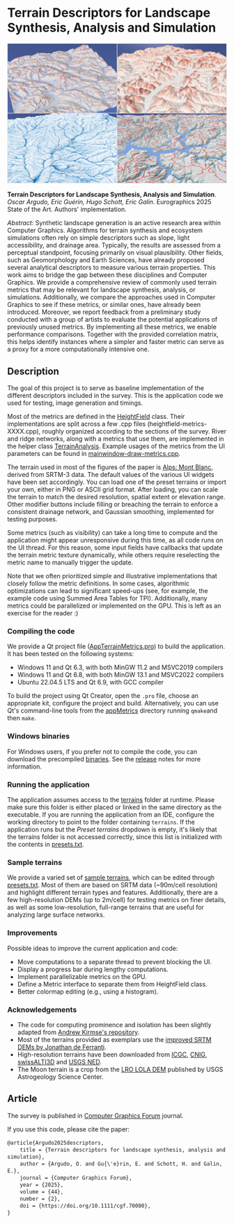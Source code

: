 # Terrain Descriptors for Landscape Synthesis, Analysis and Simulation
![Teaser](img/teaser.jpg)

 **Terrain Descriptors for Landscape Synthesis, Analysis and Simulation**.
 *Oscar Argudo, Eric Guérin, Hugo Schott, Eric Galin*.
 Eurographics 2025 State of the Art.
 Authors' implementation.
 
*Abstract*: Synthetic landscape generation is an active research area within Computer Graphics. Algorithms for terrain synthesis and ecosystem simulations often rely on simple descriptors such as slope, light accessibility, and drainage area. Typically, the results are assessed from a perceptual standpoint, focusing primarily on visual plausibility. Other fields, such as Geomorphology and Earth Sciences, have already proposed several analytical descriptors to measure various terrain properties. This work aims to bridge the gap between these disciplines and Computer Graphics. We provide a comprehensive review of commonly used terrain metrics that may be relevant for landscape synthesis, analysis, or simulations. Additionally, we compare the approaches used in Computer Graphics to see if these metrics, or similar ones, have already been introduced. Moreover, we report feedback from a preliminary study conducted with a group of artists to evaluate the potential applications of previously unused metrics. By implementing all these metrics, we enable performance comparisons. Together with the provided correlation matrix, this helps identify instances where a simpler and faster metric can serve as a proxy for a more computationally intensive one.


## Description

The goal of this project is to serve as baseline implementation of the different descriptors included in the survey. 
This is the application code we used for testing, image generation and timings.

Most of the metrics are defined in the [HeightField](./appMetrics/heightfield.h) class. Their implementations are split across a few .cpp files (heightfield-metrics-XXXX.cpp), roughly organized according to the sections of the survey. River and ridge networks, along with a metrics that use them, are implemented in the helper class [TerrainAnalysis](./appMetrics/terrainanalysis.h). Example usages of the metrics from the UI parameters can be found in [mainwindow-draw-metrics.cpp](./appMetrics/mainwindow-draw-metrics.cpp).

The terrain used in most of the figures of the paper is [Alps: Mont Blanc](./terrains/alps-montblanc.png), derived from SRTM-3 data. The default values of the various UI widgets have been set accordingly. You can load one of the preset terrains or import your own, either in PNG or ASCII grid format. After loading, you can scale the terrain to match the desired resolution, spatial extent or elevation range. Other modifier buttons include filling or breaching the terrain to enforce a consistent drainage network, and Gaussian smoothing, implemented for testing purposes.

Some metrics (such as visibility) can take a long time to compute and the application might appear unresponsive during this time, as all code runs on the UI thread. For this reason, some input fields have callbacks that update the terrain metric texture dynamically, while others require reselecting the metric name to manually trigger the update. 

Note that we often prioritized simple and illustrative implementations that closely follow the metric definitions. In some cases, algorithmic optimizations can lead to significant speed-ups (see, for example, the example code using Summed Area Tables for TPI). Additionally, many metrics could be parallelized or implemented on the GPU. This is left as an exercise for the reader :)


### Compiling the code

We provide a Qt project file ([AppTerrainMetrics.pro](./appMetrics/AppTerrainMetrics.pro)) to build the application. It has been tested on the following systems:
- Windows 11 and Qt 6.3, with both MinGW 11.2 and MSVC2019 compilers
- Windows 11 and Qt 6.8, with both MinGW 13.1 and MSVC2022 compilers
- Ubuntu 22.04.5 LTS and Qt 6.9, with GCC compiler

To build the project using Qt Creator, open the `.pro` file, choose an appropriate kit, configure the project and build. Alternatively, you can use Qt's command-line tools from the [appMetrics](./appMetrics) directory running `qmake`and then `make`.

### Windows binaries

For Windows users, if you prefer not to compile the code, you can download the precompiled [binaries](https://github.com/oargudo/terrain-descriptors/releases/download/v1.0/app-metrics.zip). See the [release](https://github.com/oargudo/terrain-descriptors/releases/tag/v1.0) notes for more information. 

### Running the application

The application assumes access to the [terrains](./terrains) folder at runtime. Please make sure this folder is either placed or linked in the same directory as the executable. If you are running the application from an IDE, configure the working directory to point to the folder containing `terrains`. If the application runs but the *Preset terrains* dropdown is empty, it's likely that the terrains folder is not accessed correctly, since this list is initialized with the contents in [presets.txt](./terrains/presets.txt).

### Sample terrains

We provide a varied set of [sample terrains](https://github.com/oargudo/terrain-descriptors/releases/download/v1.0/terrains.zip), which can be edited through [presets.txt](./terrains/presets.txt). Most of them are based on SRTM data (~90m/cell resolution) and highlight different terrain types and features. Additionally, there are a few high-resolution DEMs (up to 2m/cell) for testing metrics on finer details, as well as some low-resolution, full-range terrains that are useful for analyzing large surface networks.


### Improvements

Possible ideas to improve the current application and code:
- Move computations to a separate thread to prevent blocking the UI.
- Display a progress bar during lengthy computations.
- Implement parallelizable metrics on the GPU.
- Define a Metric interface to separate them from HeightField class.
- Better colormap editing (e.g., using a histogram).


### Acknowledgements

- The code for computing prominence and isolation has been slightly adapted from [Andrew Kirmse's repository](https://github.com/akirmse/mountains).
- Most of the terrains provided as exemplars use the [improved SRTM DEMs by Jonathan de Ferranti](https://viewfinderpanoramas.org/dem3.html).
- High-resolution terrains have been downloaded from [ICGC](https://www.icgc.cat/en), [CNIG](https://centrodedescargas.cnig.es/CentroDescargas/home), [swissALTI3D](https://www.swisstopo.admin.ch/en/height-model-swissalti3d) and [USGS NED](https://www.usgs.gov/publications/national-elevation-dataset).
- The Moon terrain is a crop from the [LRO LOLA DEM](https://astrogeology.usgs.gov/search/map/moon_lro_lola_dem_118m) published by USGS Astrogeology Science Center.


## Article

The survey is published in [Computer Graphics Forum](https://onlinelibrary.wiley.com/doi/10.1111/cgf.70080) journal.

If you use this code, please cite the paper:
```
@article{Argudo2025descriptors,
    title = {Terrain descriptors for landscape synthesis, analysis and simulation},
    author = {Argudo, O. and Gu{\'e}rin, E. and Schott, H. and Galin, E.},
    journal = {Computer Graphics Forum},
    year = {2025},
    volume = {44},
    number = {2}, 
    doi = {https://doi.org/10.1111/cgf.70080},
}
```

